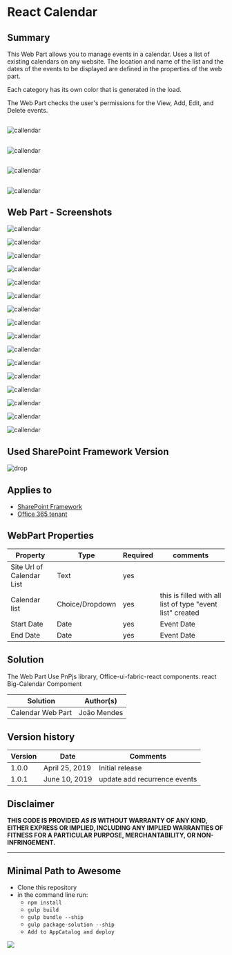 # React Calendar

## Summary
This Web Part allows you to manage events in a calendar. 
Uses a list of existing calendars on any website.
The location and name of the list and the dates of the events to be displayed are defined in the properties of the web part.

Each category has its own color that is generated in the load.

The Web Part checks the user's permissions for the View, Add, Edit, and Delete events.




##  
![callendar](/assets/animatevideo.gif) 


##  
![callendar](/assets/weekly_moderncalendar.gif) 

##  
![callendar](/assets/modercalendar_monthly.gif) 

##  
![callendar](/assets/moderncalendar_yearly.gif) 

 


##  Web Part  - Screenshots

![callendar](/assets/calendar_teams.jpg)

![callendar](/assets/calendar_teams2.jpg)

![callendar](/assets/screen1.png)


![callendar](/assets/screen1.0.png)


![callendar](/assets/screen1.1.png)


![callendar](/assets/screen1.2.png)


![callendar](/assets/screen1.3.png)


![callendar](/assets/screen1.4.png)


![callendar](/assets/screen2.png)



![callendar](/assets/screen3.png)



![callendar](/assets/screen4.png)



![callendar](/assets/screen5.png)


![callendar](/assets/screen6.png)


![callendar](/assets/screen7.png)


![callendar](/assets/screen8.png)



![callendar](/assets/screen9.png)
##   
 

 


## Used SharePoint Framework Version 
![drop](https://img.shields.io/badge/version-1.8.2-green.svg)

## Applies to

* [SharePoint Framework](https:/dev.office.com/sharepoint)
* [Office 365 tenant](https://dev.office.com/sharepoint/docs/spfx/set-up-your-development-environment)


## WebPart Properties
 
Property |Type|Required| comments
--------------------|----|--------|----------
Site Url of Calendar List | Text| yes|
Calendar list| Choice/Dropdown | yes|  this is filled with all list of  type "event list" created
Start Date | Date | yes | Event Date 
End Date| Date| yes | Event Date
 

## Solution
The Web Part Use PnPjs library, Office-ui-fabric-react components. react Big-Calendar Compoment

Solution|Author(s)
--------|---------
Calendar  Web Part|João Mendes

## Version history

Version|Date|Comments
-------|----|--------
1.0.0|April 25, 2019|Initial release
1.0.1|June 10, 2019|update add recurrence events

## Disclaimer
**THIS CODE IS PROVIDED *AS IS* WITHOUT WARRANTY OF ANY KIND, EITHER EXPRESS OR IMPLIED, INCLUDING ANY IMPLIED WARRANTIES OF FITNESS FOR A PARTICULAR PURPOSE, MERCHANTABILITY, OR NON-INFRINGEMENT.**

---

## Minimal Path to Awesome

- Clone this repository
- in the command line run:
  - `npm install`
  - `gulp build`
  - `gulp bundle --ship`
  - `gulp package-solution --ship`
  - `Add to AppCatalog and deploy`




<img src="https://telemetry.sharepointpnp.com/sp-dev-fx-webparts/samples/react-calendar" />
